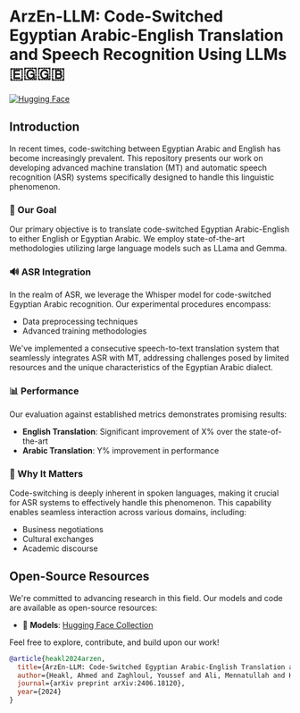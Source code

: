 # ArzEn-LLM: Code-Switched Egyptian Arabic-English Translation and Speech Recognition Using LLMs 🇪🇬🇬🇧

[![Hugging Face](https://img.shields.io/badge/%F0%9F%A4%97%20Hugging%20Face-Models-yellow)](http://huggingface.co/collections/ahmedheakl/arazn-llm-662ceaf12777656607b9524e)

## Introduction

In recent times, code-switching between Egyptian Arabic and English has become increasingly prevalent. This repository presents our work on developing advanced machine translation (MT) and automatic speech recognition (ASR) systems specifically designed to handle this linguistic phenomenon.

### 🎯 Our Goal

Our primary objective is to translate code-switched Egyptian Arabic-English to either English or Egyptian Arabic. We employ state-of-the-art methodologies utilizing large language models such as LLama and Gemma.

### 🔊 ASR Integration

In the realm of ASR, we leverage the Whisper model for code-switched Egyptian Arabic recognition. Our experimental procedures encompass:
- Data preprocessing techniques
- Advanced training methodologies

We've implemented a consecutive speech-to-text translation system that seamlessly integrates ASR with MT, addressing challenges posed by limited resources and the unique characteristics of the Egyptian Arabic dialect.

### 📊 Performance

Our evaluation against established metrics demonstrates promising results:
- **English Translation**: Significant improvement of X% over the state-of-the-art
- **Arabic Translation**: Y% improvement in performance

### 🌟 Why It Matters

Code-switching is deeply inherent in spoken languages, making it crucial for ASR systems to effectively handle this phenomenon. This capability enables seamless interaction across various domains, including:
- Business negotiations
- Cultural exchanges
- Academic discourse

## Open-Source Resources

We're committed to advancing research in this field. Our models and code are available as open-source resources:

- 🤗 **Models**: [Hugging Face Collection](http://huggingface.co/collections/ahmedheakl/arazn-llm-662ceaf12777656607b9524e)

Feel free to explore, contribute, and build upon our work!

```bibtex
@article{heakl2024arzen,
  title={ArzEn-LLM: Code-Switched Egyptian Arabic-English Translation and Speech Recognition Using LLMs},
  author={Heakl, Ahmed and Zaghloul, Youssef and Ali, Mennatullah and Hossam, Rania and Gomaa, Walid},
  journal={arXiv preprint arXiv:2406.18120},
  year={2024}
}
```

